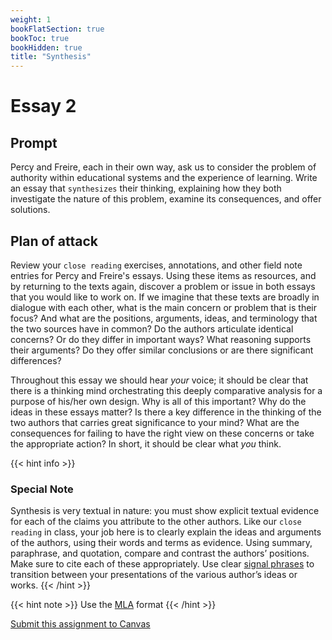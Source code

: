 ```yaml
---
weight: 1
bookFlatSection: true
bookToc: true
bookHidden: true
title: "Synthesis"
---
```


# Essay 2


## Prompt

Percy and Freire, each in their own way, ask us to consider the problem of authority within educational systems and the experience of learning. Write an essay that `synthesizes` their thinking, explaining how they both investigate the nature of this problem, examine its consequences, and offer solutions.

## Plan of attack

Review your `close reading` exercises, annotations, and other field note entries for Percy and Freire's essays. Using these items as resources, and by returning to the texts again, discover a problem or issue in both essays that you would like to work on. If we imagine that these texts are broadly in dialogue with each other, what is the main concern or problem that is their focus? And what are the positions, arguments, ideas, and terminology that the two sources have in common? Do the authors articulate identical concerns? Or do they differ in important ways? What reasoning supports their arguments? Do they offer similar conclusions or are there significant differences? 

Throughout this essay we should hear *your* voice; it should be clear that there is a thinking mind orchestrating this deeply comparative analysis for a purpose of his/her own design. Why is all of this important? Why do the ideas in these essays matter? Is there a key difference in the thinking of the two authors that carries great significance to your mind? What are the consequences for failing to have the right view on these concerns or take the appropriate action? In short, it should be clear what *you* think.

{{< hint info >}}
### <i class="fas fa-exclamation-triangle"></i> Special Note

Synthesis is very textual in nature: you must show explicit textual evidence for each of the claims you attribute to the other authors. Like our `close reading` in class, your job here is to clearly explain the ideas and arguments of the authors, using their words and terms as evidence. Using summary, paraphrase, and quotation, compare and contrast the authors’ positions. Make sure to cite each of these appropriately. Use clear [signal phrases](/resources/open-handbook/chapter-8/#working-with-sources) to transition between your presentations of the various author’s ideas or works.
{{< /hint >}}

{{< hint note >}} 
<span style="color: var(--circle-dots)"><i class="far fa-dot-circle"></i></span> Use the [MLA](/resources/open-handbook/chapter-11-mla/) format
{{< /hint >}} 


<!---
---

## More on Synthesis

As the name suggests, synthesis essays focus on combining and connecting. Your focus in a synthesis essay is to explain to your audience the ways in which two or more arguments or ideas relate to one another.

Students attempting synthesis for the first time often make the mistake of organizing their essays by *source*. For example, they will introduce two authors in their introduction, summarize Author A, summarize Author B, then conclude by noting the broad similarities and differences in the two authors’ thinking. This is *not* synthesis.

In a synthesis essay you should try to organize your essay by *topic* or *questions at issue* rather than by sources. Rather than try to summarize the essays separately, a synthesis will attempt to discover the various things that the authors discuss---the questions, ideas, and arguments they have in common---then present those things in an organized and meaningful way. Thus, your objective in a synthesis is to bring two or more distinct sources into a relationship by explaining to your reader the various ways in which the sources are in dialogue.

To begin a synthesis, ask yourself the following questions about the readings you plan to synthesize:

>What are the positions, arguments, and ideas that the source materials have in common? Are the authors all concerned about the same problem(s)? Are their arguments similar or do they differ? What reasoning supports their arguments? Do they offer similar conclusions or are there significant differences?

After answering these questions exhaustively, you will be able to explain the relationship between the various authors’ arguments—comparing and contrasting their views using their words and ideas as evidence.

{{< hint info >}}
### <i class="fas fa-exclamation-triangle"></i> Special Note

Synthesis is very textual in nature: you must show explicit textual evidence for each of the claims you attribute to the other authors. Using summary, paraphrase, and quotation, compare and contrast the authors’ positions. Make sure to cite each of these appropriately. Use clear [signal phrases](/resources/open-handbook/chapter-8/#working-with-sources) to transition between your presentations of the various author’s ideas or works.
{{< /hint >}}


---
--->
<i class="fa fa-cloud-upload-alt"></i> [Submit this assignment to Canvas](https://canvas.dartmouth.edu)
